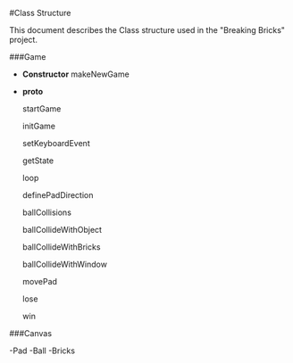 #Class Structure


This document describes the Class structure used in the "Breaking Bricks" project.

###Game

  - **Constructor**
    makeNewGame

  - **proto**

    startGame

    initGame

    setKeyboardEvent

    getState

    loop

    definePadDirection

    ballCollisions

    ballCollideWithObject

    ballCollideWithBricks

    ballCollideWithWindow

    movePad

    lose

    win

###Canvas

-Pad
-Ball
-Bricks





